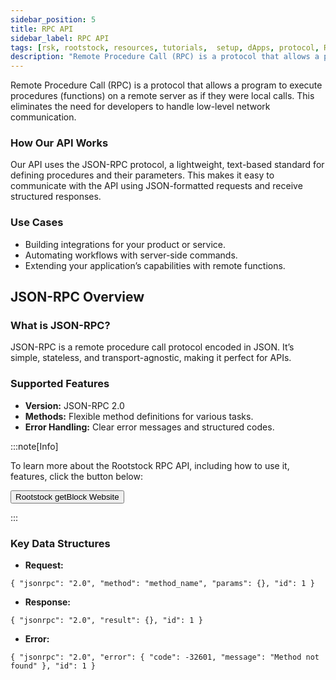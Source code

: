 ```yaml
---
sidebar_position: 5
title: RPC API
sidebar_label: RPC API
tags: [rsk, rootstock, resources, tutorials,  setup, dApps, protocol, RPC, API, ]
description: "Remote Procedure Call (RPC) is a protocol that allows a program to execute procedures (functions) on a remote server as if they were local calls."
---  
```

 
Remote Procedure Call (RPC) is a protocol that allows a program to execute procedures (functions) on a remote server as if they were local calls. This eliminates the need for developers to handle low-level network communication.  

### How Our API Works  
Our API uses the JSON-RPC protocol, a lightweight, text-based standard for defining procedures and their parameters. This makes it easy to communicate with the API using JSON-formatted requests and receive structured responses.  

### Use Cases  
- Building integrations for your product or service.  
- Automating workflows with server-side commands.  
- Extending your application’s capabilities with remote functions.  


## **JSON-RPC Overview**  

### What is JSON-RPC?  
JSON-RPC is a remote procedure call protocol encoded in JSON. It’s simple, stateless, and transport-agnostic, making it perfect for APIs.  

### Supported Features  
- **Version:** JSON-RPC 2.0  
- **Methods:** Flexible method definitions for various tasks.  
- **Error Handling:** Clear error messages and structured codes.  

:::note[Info]

 To learn more about the Rootstock RPC API, including how to use it, features,  click the button below:
 
<Button href="https://dev.rootstock.io/developers/rpc-api/rootstock/" align="left">Rootstock getBlock Website</Button>

:::

### Key Data Structures  
- **Request:** 
```
{ "jsonrpc": "2.0", "method": "method_name", "params": {}, "id": 1 }
``` 
- **Response:** 
```
{ "jsonrpc": "2.0", "result": {}, "id": 1 }
```  
- **Error:** 
```
{ "jsonrpc": "2.0", "error": { "code": -32601, "message": "Method not found" }, "id": 1 }
```  



